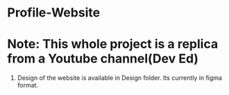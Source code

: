 # Profile-Website
# Note: This whole project is a replica from a Youtube channel(Dev Ed)
1) Design of the website is available in Design folder. Its currently in figma format.
